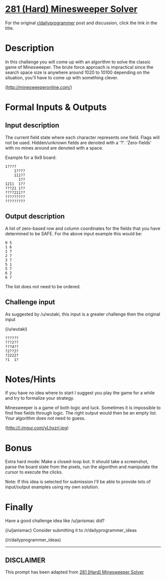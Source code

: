 # [281 (Hard) Minesweeper Solver](https://www.reddit.com/r/dailyprogrammer/comments/50s3ax/20160902_challenge_281_hard_minesweeper_solver/)

For the original [r/dailyprogrammer](https://www.reddit.com/r/dailyprogrammer/) post and discussion, click the link in the title.

# Description
In this challenge you will come up with an algorithm to solve the classic game of Minesweeper.
The brute force approach is impractical since the search space size is anywhere around 1020 to 10100 depending on the situation, you'll have to come up with something clever.

(http://minesweeperonline.com/)
# Formal Inputs & Outputs
## Input description
The current field state where each character represents one field. Flags will not be used. 
Hidden/unknown fields are denoted with a '?'.
'Zero-fields' with no mines around are denoted with a space.

Example for a 9x9 board:


```
1????
    1????
    111??
      1??
1211  1??
???21 1??
????211??
?????????
?????????
```
## Output description
A list of zero-based row and column coordinates for the fields that you have determined to be SAFE. For the above input example this would be:


```
0 5
1 6
1 7
2 7
3 7
5 1
5 7
6 2
6 7
```
The list does not need to be ordered.

## Challenge input
As suggested by /u/wutaki, this input is a greater challenge then the original input

(/u/wutaki)

```
??????
???2??
???4??
?2??2?
?2222?
?1  1?
```
# Notes/Hints
If you have no idea where to start I suggest you play the game for a while and try to formalize your strategy.

Minesweeper is a game of both logic and luck. Sometimes it is impossible to find free fields through logic. The right output would then be an empty list. Your algorithm does not need to guess.

(http://i.imgur.com/yLhxzrl.jpg)
# Bonus
Extra hard mode: Make a closed-loop bot. It should take a screenshot, parse the board state from the pixels, run the algorithm and manipulate the cursor to execute the clicks.

Note: If this idea is selected for submission I'll be able to provide lots of input/output examples using my own solution.

# Finally
Have a good challenge idea like /u/janismac did?

(/u/janismac)
Consider submitting it to /r/dailyprogrammer_ideas

(/r/dailyprogrammer_ideas)

----
## **DISCLAIMER**
This prompt has been adapted from [281 [Hard] Minesweeper Solver](https://www.reddit.com/r/dailyprogrammer/comments/50s3ax/20160902_challenge_281_hard_minesweeper_solver/
)
